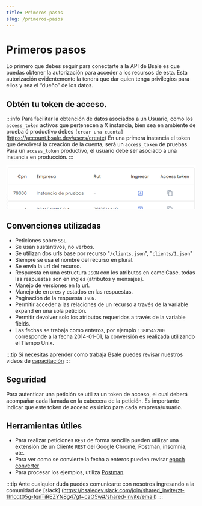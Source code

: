 ```yaml
---
title: Primeros pasos
slug: /primeros-pasos
---
```


# Primeros pasos
Lo primero que debes seguir para conectarte a la API de Bsale es que puedas obtener la autorización para acceder a los recursos de esta. Esta autorización evidentemente la tendrá que dar quien tenga privilegios para ellos y sea el “dueño” de los datos.

## Obtén tu token de acceso.
:::info
Para facilitar la obtención de datos asociados a un Usuario, como los `access_token` activos que pertenecen a X instancia, bien sea en ambiente de prueba ó productivo debes `[crear una cuenta]`(https://account.bsale.dev/users/create) En una primera instancia el token que devolverá la creación de la cuenta, será un `access_token` de pruebas. Para un `access_token` productivo, el usuario debe ser asociado a una instancia en producción.
:::

![img alt](/img/copyToken.png)


## Convenciones utilizadas
- Peticiones sobre `SSL`.
- Se usan sustantivos, no verbos.
- Se utilizan dos urls base por recurso "`/clients.json`", "`clients/1.json`"
- Siempre se usa el nombre del recurso en plural.
- Se envía la url del recurso.
- Respuesta en una estructura `JSON` con los atributos en camelCase.
todas las respuestas son en ingles (atributos y mensajes).
- Manejo de versiones en la url.
- Manejo de errores y estados en las respuestas.
- Paginación de la respuesta `JSON`.
- Permitir acceder a las relaciones de un recurso a través de la variable expand en una sola petición.
- Permitir devolver solo los atributos requeridos a través de la variable fields.
- Las fechas se trabaja como enteros, por ejemplo `1388545200` corresponde a la fecha 2014-01-01, la conversión es realizada utilizando el Tiempo Unix.

:::tip
Si necesitas aprender como trabaja Bsale puedes revisar nuestros videos de [capacitación](https://www.youtube.com/user/BsaleWS/playlists)
:::

## Seguridad
Para autenticar una petición se utiliza un token de acceso, el cual deberá acompañar cada llamada en la cabecera de la petición. 
Es importante indicar que este token de acceso es único para cada empresa/usuario.

## Herramientas útiles
- Para realizar peticiones `REST` de forma sencilla pueden utilizar una extensión de un Cliente `REST` del Google Chrome, Postman, insomnia, etc.
- Para ver como se convierte la fecha a enteros pueden revisar 
[epoch converter](https://www.epochconverter.com/)
- Para procesar los ejemplos, utiliza [Postman](https://www.postman.com/).

:::tip
Ante cualquier duda puedes comunicarte con nosotros ingresando a la comunidad de 
[slack] (https://bsaledev.slack.com/join/shared_invite/zt-1h1cqt05g-fqnTiREZYN8g47gf~caO5w#/shared-invite/email)
:::

